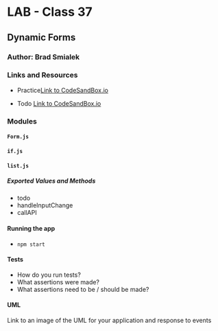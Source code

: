# LAB - Class 37 

## Dynamic Forms

### Author: Brad Smialek

### Links and Resources

* Practice[Link to CodeSandBox.io](https://codesandbox.io/s/demo-redux-form-qhghi)


* Todo [Link to CodeSandBox.io](https://codesandbox.io/s/class-34-solution-todo-h2l26)

### Modules

#### `Form.js`
#### `if.js`
#### `list.js`

##### Exported Values and Methods
* todo
 * handleInputChange
 * callAPI
 


#### Running the app
* `npm start`


#### Tests
* How do you run tests?
* What assertions were made?
* What assertions need to be / should be made?

#### UML
Link to an image of the UML for your application and response to events
